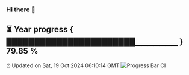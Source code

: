 ### Hi there 👋
⏳ Year progress { ███████████████████████▁▁▁▁▁▁▁ } 79.85 %
---
⏰ Updated on Sat, 19 Oct 2024 06:10:14 GMT
![Progress Bar CI](https://github.com/Moyi321/Moyi321/workflows/Progress%20Bar%20CI/badge.svg)
